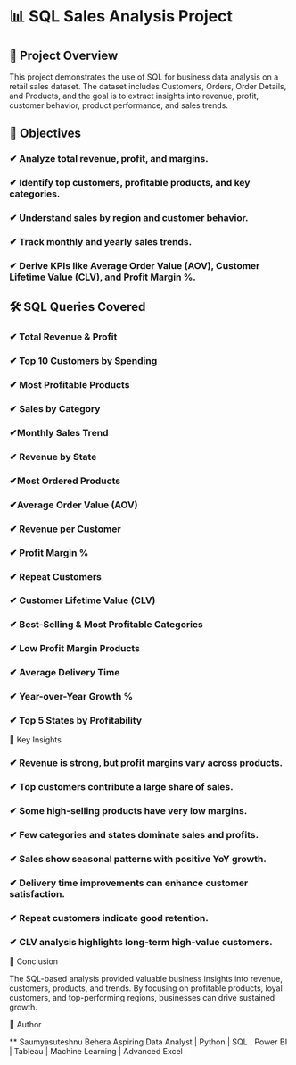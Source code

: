 # 📊 SQL Sales Analysis Project
## 📌 Project Overview

This project demonstrates the use of SQL for business data analysis on a retail sales dataset.
The dataset includes Customers, Orders, Order Details, and Products, and the goal is to extract insights into revenue, profit, customer behavior, product performance, and sales trends.

## 🎯 Objectives

### ✔ Analyze total revenue, profit, and margins.
### ✔ Identify top customers, profitable products, and key categories.
### ✔ Understand sales by region and customer behavior.
### ✔ Track monthly and yearly sales trends.
### ✔ Derive KPIs like Average Order Value (AOV), Customer Lifetime Value (CLV), and Profit Margin %.

## 🛠️ SQL Queries Covered

### ✔ Total Revenue & Profit
### ✔ Top 10 Customers by Spending
### ✔ Most Profitable Products
### ✔ Sales by Category
### ✔Monthly Sales Trend
### ✔ Revenue by State
### ✔Most Ordered Products
### ✔Average Order Value (AOV)
### ✔ Revenue per Customer
### ✔ Profit Margin %
### ✔ Repeat Customers
### ✔ Customer Lifetime Value (CLV)
### ✔ Best-Selling & Most Profitable Categories
### ✔ Low Profit Margin Products
### ✔ Average Delivery Time
### ✔ Year-over-Year Growth %
### ✔ Top 5 States by Profitability

🔑 Key Insights

### ✔ Revenue is strong, but profit margins vary across products.

### ✔ Top customers contribute a large share of sales.

### ✔ Some high-selling products have very low margins.

### ✔ Few categories and states dominate sales and profits.

### ✔ Sales show seasonal patterns with positive YoY growth.

### ✔ Delivery time improvements can enhance customer satisfaction.

### ✔ Repeat customers indicate good retention.

### ✔ CLV analysis highlights long-term high-value customers.

🚀 Conclusion

The SQL-based analysis provided valuable business insights into revenue, customers, products, and trends.
By focusing on profitable products, loyal customers, and top-performing regions, businesses can drive sustained growth.

👤 Author

** Saumyasuteshnu Behera
Aspiring Data Analyst | Python | SQL | Power BI | Tableau | Machine Learning | Advanced Excel
